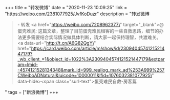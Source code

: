 +++
title = "转发微博"
date = "2020-11-23 10:09:25"
link = "https://weibo.com/2381077925/JvfKoDuzr"
description = "转发微博<br><blockquote> - 转发 <a href=\"https://weibo.com/7208962377\" target=\"_blank\">@蛋壳难民</a>: 这篇文章，整理了目前蛋壳难民租客的一些自救思路，细节的办法更多需要结合实际情况做具体判断，请大家一起保持理智，共渡难关。 <a data-url=\"http://t.cn/A6G82QgY\" href=\"https://card.weibo.com/article/m/show/id/2309404574121521447179?_wb_client_=1&object_id=1022%3A2309404574121521447179&extparam=lmid--4574121528134348&mark_id=999_reallog_mark_ad%253A999%257CWeiboADNatural&luicode=10000011&lfid=1076032381077925\" data-hide><span class=\"surl-text\">蛋壳难民自救-房客篇</span></a> </blockquote>"
tags = ["新浪微博"]
+++
